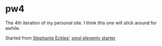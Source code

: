 # pw4

The 4th iteration of my personal site. I think this one will stick around for awhile. 

Started from [Stephanie Eckles'](https://github.com/5t3ph) [smol eleventy starter](https://github.com/5t3ph/smol-11ty-starter)
